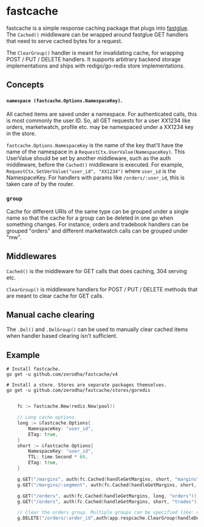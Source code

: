 # fastcache

fastcache is a simple response caching package that plugs into [fastglue](https://github.com/zerodha/fastglue). The
`Cached()` middleware can be wrapped around fastglue GET handlers that need to serve
cached bytes for a request.

The `ClearGroup()` handler is meant for invalidating cache, for
wrapping POST / PUT / DELETE handlers. It supports arbitrary backend storage implementations and ships with redigo/go-redis store implementations.

## Concepts

#### `namespace (fastcache.Options.NamespaceKey)`.

All cached items are saved under a namespace. For authenticated calls, this is most commonly the user ID. So, all GET requests for a user XX1234 like orders, marketwatch, profile etc. may be namespaced under a XX1234 key in the store.

`fastcache.Options.NamespaceKey` is the name of the key that'll have the name of the namespace in a `RequestCtx.UserValue(NamespaceKey)`. This UserValue should be set by another middleware, such as the auth middleware, before the `Cached()` middleware is executed. For example, `RequestCtx.SetUerValue("user_id", "XX1234")` where `user_id` is the NamespaceKey. For handlers with params like `/orders/:user_id`, this is taken care of by the router.

### `group`

Cache for different URIs of the same type can be grouped under a single name so that the cache for a group can be deleted in one go when something changes. For instance, orders and tradebook handlers can be grouped "orders" and different marketwatch calls can be grouped under "mw".

## Middlewares

`Cached()` is the middleware for GET calls that does caching, 304 serving etc.

`ClearGroup()` is middleware handlers for POST / PUT / DELETE methods that are meant to clear cache for GET calls.

## Manual cache clearing

The `.Del()` and `.DelGroup()` can be used to manually clear cached items when handler based clearing isn't sufficient.

## Example
```shell
# Install fastcache.
go get -u github.com/zerodha/fastcache/v4

# Install a store. Stores are separate packages themselves.
go get -u github.com/zerodha/fastcache/stores/goredis
```


```go

    fc := fastcache.New(redis.New(pool))

    // Long cache options.
    long := &fastcache.Options{
        NamespaceKey: "user_id",
        ETag: true,
    }
    short := &fastcache.Options{
        NamespaceKey: "user_id",
        TTL: time.Second * 60,
        ETag: true,
    }

    g.GET("/margins", auth(fc.Cached(handleGetMargins, short, "margins")))
    g.GET("/margins/:segment", auth(fc.Cached(handleGetMargins, short, "margins")))

    g.GET("/orders", auth(fc.Cached(handleGetMargins, long, "orders")))
    g.GET("/orders", auth(fc.Cached(handleGetMargins, short, "trades")))

    // Clear the orders group. Multiple groups can be specified like: orders, positions ...
    g.DELETE("/orders/:order_id",auth(app.respcache.ClearGroup(handleDeleteMarketwatchItems, short, []string{"orders"})))
```
